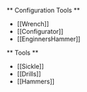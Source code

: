 ** Configuration Tools **
- [[Wrench]]
- [[Configurator]]
- [[EnginnersHammer]]

** Tools **
- [[Sickle]]
- [[Drills]]
- [[Hammers]]
